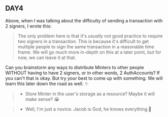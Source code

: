 ## DAY4
Above, when I was talking about the difficulty of sending a transaction with 2 signers, I wrote this:
> The only problem here is that it's *usually* not good practice to require two signers in a transaction. This is because it's difficult to get multiple people to sign the same transaction in a reasonable time frame. We will go much more in-depth on this at a later point, but for now, we can leave it at that.

Can you brainstorm any ways to distribute Minters to other people WITHOUT having to have 2 signers, or in other words, 2 AuthAccounts? If you can't that is okay. But try your best to come up with something. We will learn this later down the road as well. ✨
> - Store Minter in the user's storage as a resource? Maybe it will make sense? 😭

> - Well, I'm just a novice. Jacob is God, he knows everything.🤔
